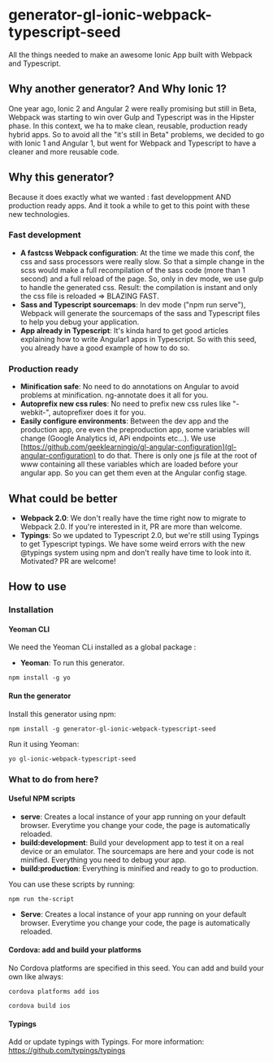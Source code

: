 # generator-gl-ionic-webpack-typescript-seed
All the things needed to make an awesome Ionic App built with Webpack and Typescript.

## Why another generator? And Why Ionic 1?
One year ago, Ionic 2 and Angular 2 were really promising but still in Beta, Webpack was starting to win over Gulp and Typescript was in the Hipster phase. 
In this context, we ha to make clean, reusable, production ready hybrid apps. So to avoid all the "it's still in Beta" problems, we decided to go with Ionic 1 and Angular 1, but went for Webpack and Typescript to have a cleaner and more reusable code.

## Why this generator?
Because it does exactly what we wanted : fast developpment AND production ready apps. And it took a while to get to this point with these new technologies.

### Fast development
- **A fastcss Webpack configuration**: At the time we made this conf, the css and sass processors were really slow. So that a simple change in the scss would make a full recompilation of the sass code (more than 1 second) and a full reload of the page. So, only in dev mode, we use gulp to handle the generated css. Result: the compilation is instant and only the css file is reloaded => BLAZING FAST.
- **Sass and Typescript sourcemaps**: In dev mode ("npm run serve"), Webpack will generate the sourcemaps of the sass and Typescript files to help you debug your application.
- **App already in Typescript**: It's kinda hard to get good articles explaining how to write Angular1 apps in Typescript. So with this seed, you already have a good example of how to do so.

### Production ready
- **Minification safe**: No need to do annotations on Angular to avoid problems at minification. ng-annotate does it all for you.
- **Autoprefix new css rules**: No need to prefix new css rules like "-webkit-", autoprefixer does it for you.
- **Easily configure environments**: Between the dev app and the production app, ore even the preproduction app, some variables will change (Google Analytics id, APi endpoints etc...). We use [https://github.com/geeklearningio/gl-angular-configuration](gl-angular-configuration) to do that. There is only one js file at the root of www containing all these variables which are loaded before your angular app. So you can get them even at the Angular config stage.

## What could be better
- **Webpack 2.0**: We don't really have the time right now to migrate to Webpack 2.0. If you're interested in it, PR are more than welcome.
- **Typings**: So we updated to Typescript 2.0, but we're still using Typings to get Typescript typings. We have some weird errors with the new @typings system using npm and don't really have time to look into it. Motivated? PR are welcome!

## How to use

### Installation

#### Yeoman CLI
We need the Yeoman CLi installed as a global package :
- **Yeoman**: To run this generator.
```
npm install -g yo
```

#### Run the generator
Install this generator using npm:
```
npm install -g generator-gl-ionic-webpack-typescript-seed
```

Run it using Yeoman:
```
yo gl-ionic-webpack-typescript-seed
```

### What to do from here?

#### Useful NPM scripts
- **serve**: Creates a local instance of your app running on your default browser. Everytime you change your code, the page is automatically reloaded.
- **build:development**: Build your development app to test it on a real device or an emulator. The sourcemaps are here and your code is not minified. Everything you need to debug your app.
- **build:production**: Everything is minified and ready to go to production.

You can use these scripts by running:
```
npm run the-script
```

- **Serve**: Creates a local instance of your app running on your default browser. Everytime you change your code, the page is automatically reloaded.

#### Cordova: add and build your platforms
No Cordova platforms are specified in this seed. You can add and build your own like always:
```
cordova platforms add ios
```
```
cordova build ios
```
#### Typings
Add or update typings with Typings. For more information: https://github.com/typings/typings
